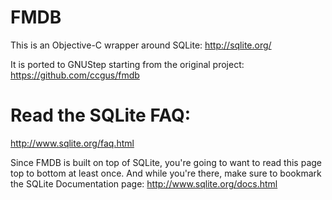 FMDB
====

This is an Objective-C wrapper around SQLite: http://sqlite.org/

It is ported to GNUStep starting from the original project: https://github.com/ccgus/fmdb

Read the SQLite FAQ:
====================

http://www.sqlite.org/faq.html

Since FMDB is built on top of SQLite, you're going to want to read this page top to bottom at least once. And while you're there, make sure to bookmark the SQLite Documentation page: http://www.sqlite.org/docs.html